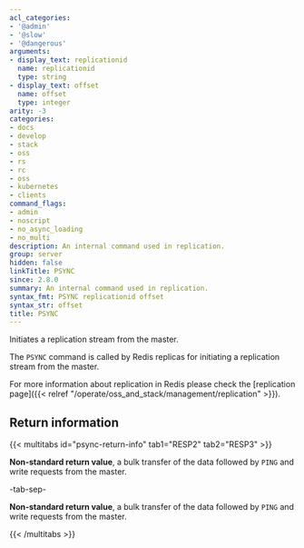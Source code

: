 ```yaml
---
acl_categories:
- '@admin'
- '@slow'
- '@dangerous'
arguments:
- display_text: replicationid
  name: replicationid
  type: string
- display_text: offset
  name: offset
  type: integer
arity: -3
categories:
- docs
- develop
- stack
- oss
- rs
- rc
- oss
- kubernetes
- clients
command_flags:
- admin
- noscript
- no_async_loading
- no_multi
description: An internal command used in replication.
group: server
hidden: false
linkTitle: PSYNC
since: 2.8.0
summary: An internal command used in replication.
syntax_fmt: PSYNC replicationid offset
syntax_str: offset
title: PSYNC
---
```

Initiates a replication stream from the master.

The `PSYNC` command is called by Redis replicas for initiating a replication
stream from the master.

For more information about replication in Redis please check the
[replication page]({{< relref "/operate/oss_and_stack/management/replication" >}}).

## Return information

{{< multitabs id="psync-return-info" 
    tab1="RESP2" 
    tab2="RESP3" >}}

**Non-standard return value**, a bulk transfer of the data followed by `PING` and write requests from the master.

-tab-sep-

**Non-standard return value**, a bulk transfer of the data followed by `PING` and write requests from the master.

{{< /multitabs >}}
